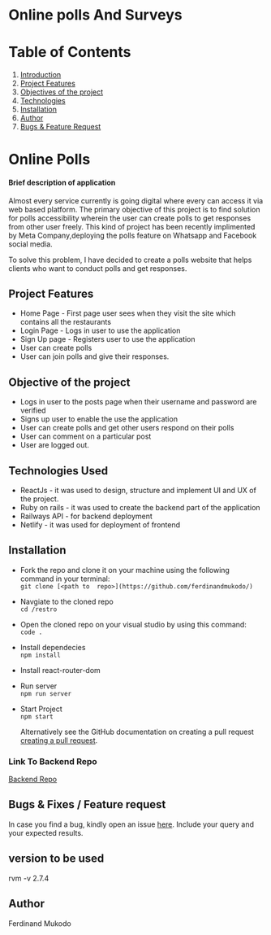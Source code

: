 # Online polls And Surveys

# Table of Contents

1. [Introduction]()
2. [Project Features](#project-features)
3. [Objectives of the project](#objectives-of-the-project)
4. [Technologies](#technologies-used)
5. [Installation](#installation)
6. [Author](#author)
7. [Bugs & Feature Request](#bugs--fixes--feature-request)


# Online Polls
#### Brief description of application
Almost every service currently is going digital where every can access it via web based platform. The primary objective of this project is to find solution for polls accessibility wherein the user can create polls to get responses from other user freely. This kind of project has been recently implimented by Meta Company,deploying the polls feature on Whatsapp and Facebook social media.

To solve this problem,  I have decided to create a polls website that helps clients who want to conduct polls and get responses. 
## Project Features
* Home Page - First page user sees when they visit the site which contains all the restaurants
* Login Page - Logs in user to use the application
* Sign Up page - Registers user to use the application
* User can create polls
* User can join polls and give their responses.



## Objective of the project
* Logs in user to the posts page when their username and password are verified
* Signs up user to enable the use the application
* User can create polls and get other users respond on their polls
* User can comment on a particular post
* User are logged out.


## Technologies Used
* ReactJs - it was used to design, structure and implement UI  and UX of the project. 
* Ruby on rails - it was used to create the backend part of the application
* Railways API - for backend deployment
* Netlify - it was used for deployment of frontend

## Installation
* Fork the repo and clone it on your machine using  the following command in your terminal:
  <br/> 
  `git clone [<path to  repo>](https://github.com/ferdinandmukodo/)`
* Navgiate to the cloned repo
  <br/>
  `cd /restro` 
*  Open the cloned repo on your visual studio by using this command:
   <br/>
  ` code . `
*  Install dependecies
   <br/>
  `npm install`
* Install react-router-dom
  <br/>
* Run server
  <br/>
  `npm run server`
* Start Project
  <br/>
  `npm start`



  Alternatively see the GitHub documentation on creating a pull request 
[creating a pull request](https://docs.github.com/en/pull-requests/collaborating-with-pull-requests/proposing-changes-to-your-work-with-pull-requests/creating-a-pull-request).


### Link To Backend Repo
[Backend Repo](https://github.com/Murage-Ivy/restro-backend)

## Bugs & Fixes / Feature request
In case you find a bug, kindly open an issue [here](https://github.com/ferdinandmukodo/onlinepollings/issues/new). Include your query and your expected results.

## version to be used 
rvm -v 2.7.4


## Author
Ferdinand Mukodo


